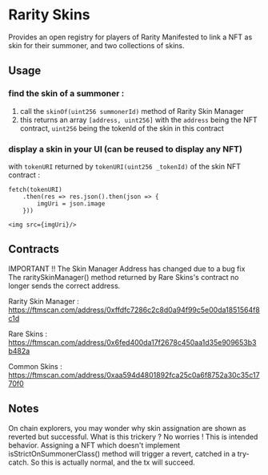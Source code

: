 # Rarity Skins

Provides an open registry for players of Rarity Manifested to link a NFT as skin for their summoner, and two collections of skins.  

## Usage 

### find the skin of a summoner :

1. call the `skinOf(uint256 summonerId)` method of Rarity Skin Manager  
2. this returns an array `[address, uint256]` with the `address` being the NFT contract, `uint256` being the tokenId of the skin in this contract

### display a skin in your UI (can be reused to display any NFT)

with `tokenURI` returned by `tokenURI(uint256 _tokenId)` of the skin NFT contract :

    fetch(tokenURI)
        .then(res => res.json().then(json => {
            imgUri = json.image
        }))

    <img src={imgUri}/>


## Contracts

IMPORTANT !! The Skin Manager Address has changed due to a bug fix  
The raritySkinManager() method returned by Rare Skins's contract no longer sends the correct address.  
   
Rarity Skin Manager : https://ftmscan.com/address/0xffdfc7286c2c8d0a94f99c5e00da1851564f8c1d

Rare Skins : https://ftmscan.com/address/0x6fed400da17f2678c450aa1d35e909653b3b482a

Common Skins : https://ftmscan.com/address/0xaa594d4801892fca25c0a6f8752a30c35c1770f0

## Notes

On chain explorers, you may wonder why skin assignation are shown as reverted but successful. What is this trickery ? No worries ! This is intended behavior. Assigning a NFT which doesn't implement isStrictOnSummonerClass() method will trigger a revert, catched in a try-catch. So this is actually normal, and the tx will succeed. 